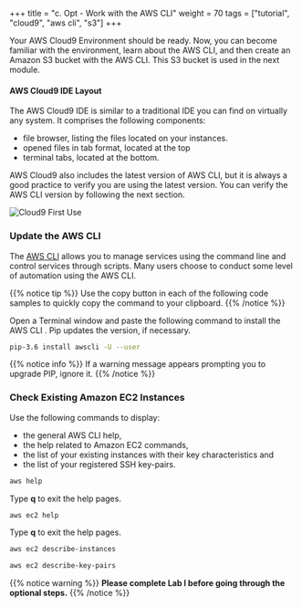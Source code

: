 +++
title = "c. Opt - Work with the AWS CLI"
weight = 70
tags = ["tutorial", "cloud9", "aws cli", "s3"]
+++

Your AWS Cloud9 Environment should be ready. Now, you can become familiar with the environment, learn about the AWS CLI, and then create an Amazon S3 bucket with the AWS CLI. This S3 bucket is used in the next module.

#### AWS Cloud9 IDE Layout

The AWS Cloud9 IDE is similar to a traditional IDE you can find on virtually any system. It comprises the following components:

- file browser, listing the files located on your instances.
- opened files in tab format, located at the top
- terminal tabs, located at the bottom.

AWS Cloud9 also includes the latest version of AWS CLI, but it is always a good practice to verify you are using the latest version. You can verify the AWS CLI version by following the next section.


![Cloud9 First Use](/images/introductory-steps/cloud9-first-use.png)

### Update the AWS CLI

The [AWS CLI](https://aws.amazon.com/cli/) allows you to manage services using the command line and control services through scripts. Many users choose to conduct some level of automation using the AWS CLI.

{{% notice tip %}}
Use the copy button in each of the following code samples to quickly copy the command to your clipboard.
{{% /notice %}}


Open a Terminal window and paste the following command to install the AWS CLI . Pip updates the version, if necessary.
```bash
pip-3.6 install awscli -U --user
```
{{% notice info %}}
If a warning message appears prompting you to upgrade PIP, ignore it.
{{% /notice %}}

### Check Existing Amazon EC2 Instances

Use the following commands to display:

- the general AWS CLI help,
- the help related to Amazon EC2 commands,
- the list of your existing instances with their key characteristics and
- the list of your registered SSH key-pairs.

```bash
aws help
```
Type **q** to exit the help pages.
```bash
aws ec2 help
```
Type **q** to exit the help pages.
```bash
aws ec2 describe-instances
```
```bash
aws ec2 describe-key-pairs
```

{{% notice warning %}}
**Please complete Lab I before going through the optional steps.**
{{% /notice %}}
